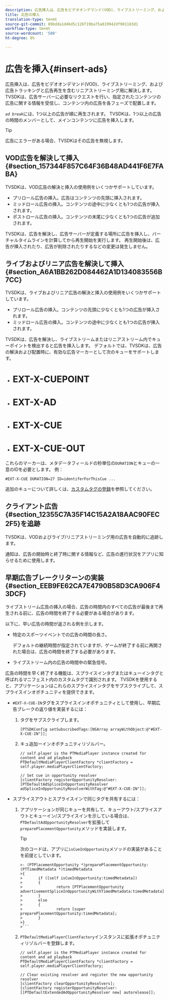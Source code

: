 ```yaml
---
description: 広告挿入は、広告をビデオオンデマンド(VOD)、ライブストリーミング、および広告トラッキングと広告再生を含むリニアストリーミング用に解決します。 TVSDKは、広告サーバーに必要なリクエストを行い、指定されたコンテンツの広告に関する情報を受信し、コンテンツ内の広告を各フェーズで配置します。
title: 広告の挿入
translation-type: tm+mt
source-git-commit: 89bdda1d4bd5c126f19ba75a819942df901183d1
workflow-type: tm+mt
source-wordcount: '580'
ht-degree: 0%

---
```



# 広告を挿入{#insert-ads}

広告挿入は、広告をビデオオンデマンド(VOD)、ライブストリーミング、および広告トラッキングと広告再生を含むリニアストリーミング用に解決します。 TVSDKは、広告サーバーに必要なリクエストを行い、指定されたコンテンツの広告に関する情報を受信し、コンテンツ内の広告を各フェーズで配置します。

*`ad break`*&#x200B;には、1つ以上の広告が順に再生されます。 TVSDKは、1つ以上の広告の時間のメンバーとして、メインコンテンツに広告を挿入します。

>[!TIP]
>
>広告にエラーがある場合、TVSDKはその広告を無視します。

## VOD広告を解決して挿入{#section_157344F857C64F36B48AD441F6E7FABA}

TVSDKは、VOD広告の解決と挿入の使用例をいくつかサポートしています。

* プリロール広告の挿入。広告はコンテンツの先頭に挿入されます。
* ミッドロール広告の挿入。コンテンツの途中に少なくとも1つの広告が挿入されます。
* ポストロール広告の挿入。コンテンツの末尾に少なくとも1つの広告が追加されます。

TVSDKは、広告を解決し、広告サーバーが定義する場所に広告を挿入し、バーチャルタイムラインを計算してから再生開始を実行します。 再生開始後は、広告が挿入されたり、広告が削除されたりするなどの変更は発生しません。

## ライブおよびリニア広告を解決して挿入{#section_A6A1BB262D084462A1D134083556B7CC}

TVSDKは、ライブおよびリニア広告の解決と挿入の使用例をいくつかサポートしています。

* プリロール広告の挿入。コンテンツの先頭に少なくとも1つの広告が挿入されます。
* ミッドロール広告の挿入。コンテンツの途中に少なくとも1つの広告が挿入されます。

TVSDKは、広告を解決し、ライブストリームまたはリニアストリーム内でキューポイントを検出すると広告を挿入します。 デフォルトでは、TVSDKは、広告の解決および配置時に、有効な広告マーカーとして次のキューをサポートします。

* # EXT-X-CUEPOINT
* # EXT-X-AD
* # EXT-X-CUE
* # EXT-X-CUE-OUT

これらのマーカーは、メタデータフィールドの秒単位の`DURATION`とキューの一意のIDを必要とします。 例：

```
#EXT-X-CUE DURATION=27 ID=identiferForThisCue ... 
```

追加のキューについて詳しくは、[カスタムタグの登録](../ad-insertion/c-psdk-ios-1.4-custom-tags-configure/t-psdk-ios-1.4-custom-tags-subscribe.md)を参照してください。

## クライアント広告{#section_12355C7A35F14C15A2A18AAC90FEC2F5}を追跡

TVSDKは、VODおよびライブ/リニアストリーミング用の広告を自動的に追跡します。

通知は、広告の開始時と終了時に関する情報など、広告の進行状況をアプリに知らせるために使用します。

## 早期広告ブレークリターンの実装{#section_EEB9FE62CA7E4790B58D3CA906F43DCF}

ライブストリーム広告の挿入の場合、広告の時間内のすべての広告が最後まで再生される前に、広告の時間を終了する必要がある場合があります。

以下に、早い広告の時間が返される例を示します。

* 特定のスポーツイベントでの広告の時間の長さ。

   デフォルトの継続時間が指定されていますが、ゲームが終了する前に再開された場合は、広告の時間を終了する必要があります。
* ライブストリーム内の広告の時間中の緊急信号。

広告の時間を早く終了する機能は、スプライスインタグまたはキューインタグと呼ばれるマニフェスト内のカスタムタグで識別されます。 TVSDKを使用すると、アプリケーションはこれらのスプライスインタグをサブスクライブして、スプライスインオポチュニティを提供できます。

* `#EXT-X-CUE-IN`タグをスプライスインオポチュニティとして使用し、早期広告ブレークの返り値を実装するには：

   1. タグをサブスクライブします。

      ```
      [PTSDKConfig setSubscribedTags:[NSArray arrayWithObject:@"#EXT-X-CUE-IN"]];
      ```

   1. キュ追加ーインオポチュニティリゾルバー。

      ```
      // self.player is the PTMediaPlayer instance created for content and ad playback 
      PTDefaultMediaPlayerClientFactory *clientFactory = self.player.mediaPlayerClientFactory; 
      
      // Set cue in opportunity resolver 
      [clientFactory registerOpportunityResolver:[PTDefaultAdSpliceInOpportunityResolver adSpliceInOpportunityResolverWithTag:@"#EXT-X-CUE-IN"]];
      ```

* スプライスアウトとスプライスインで同じタグを共有するには：

   1. アプリケーションが同じキューを共有して、キューアウト/スプライスアウトとキューイン/スプライスインを示している場合は、`PTDefaultAdOpportunityResolver`を拡張して`preparePlacementOpportunity`メソッドを実装します。

      >[!TIP]
      >
      >次のコードは、アプリに`isCueInOpportunity`メソッドの実装があることを前提としています。
      >
      >
      ```
      >- (PTPlacementOpportunity *)preparePlacementOpportunity:(PTTimedMetadata *)timedMetadata 
      >{ 
      >       if ([self isCueInOpportunity:timedMetadata]) 
      >       { 
      >               return [PTPlacementOpportunity advertisementSpliceInOpportunityWithTimedMetadata:timedMetadata]; 
      >       } 
      >       else 
      >       { 
      >               return [super preparePlacementOpportunity:timedMetadata]; 
      >       } 
      >}
      >```

   1. `PTDefaultMediaPlayerClientFactory`インスタンスに拡張オポチュニティリゾルバーを登録します。

      ```
      // self.player is the PTMediaPlayer instance created for content and ad playback 
      PTDefaultMediaPlayerClientFactory *clientFactory = self.player.mediaPlayerClientFactory; 
      
      // Clear existing resolver and register the new opportunity resolver 
      [clientFactory clearOpportunityResolvers]; 
      [clientFactory registerOpportunityResolver:[[PTDefaultExtendedAdOpportunityResolver new] autorelease]];
      ```

